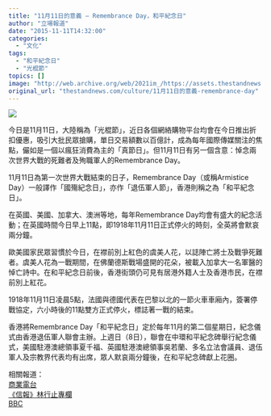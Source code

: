 ```yaml
---
title: "11月11日的意義 — Remembrance Day，和平紀念日"
author: "立場報道"
date: "2015-11-11T14:32:00"
categories:
  - "文化"
tags:
  - "和平紀念日"
  - "光棍節"
topics: []
image: "http://web.archive.org/web/2021im_/https://assets.thestandnews.com/media/photos/remembranceday-12_GHdGr.png"
original_url: "thestandnews.com/culture/11月11日的意義-remembrance-day"
---
```

![](http://web.archive.org/web/2021im_/https://assets.thestandnews.com/media/photos/remembranceday-12_GHdGr.png)

今日是11月11日，大陸稱為「光棍節」，近日各個網絡購物平台均會在今日推出折扣優惠，吸引大批民眾搶購，單日交易額數以百億計，成為每年國際傳媒關注的焦點，儼如是一個以瘋狂消費為主的「真節日」。但11月11日有另一個含意：悼念兩次世界大戰的死難者及殉職軍人的Remembrance Day。

11月11日為第一次世界大戰結束的日子，Remembrance Day（或稱Armistice Day）一般譯作「國殤紀念日」，亦作「退伍軍人節」，香港則稱之為「和平紀念日」。

在英國、美國、加拿大、澳洲等地，每年Remembrance Day均會有盛大的紀念活動；在英國時間今日早上11點，即1918年11月11日正式停火的時刻，全英將會默哀兩分鐘。

歐美國家民眾習慣於今日，在襟前別上紅色的虞美人花，以誌陣亡將士及戰爭死難者。虞美人花為一戰期間，在佛蘭德斯戰場盛開的花朵，被載入加拿大一名軍醫的悼亡詩中。在和平紀念日前後，香港街頭仍可見有居港外籍人士及香港市民，在襟前別上紅花。

1918年11月11日凌晨5點，法國與德國代表在巴黎以北的一節火車車廂內，簽署停戰協定，六小時後的11點雙方正式停火，標誌著一戰的結束。

香港將Remembrance Day「和平紀念日」定於每年11月的第二個星期日，紀念儀式由香港退伍軍人聯會主辦。上週日（8日），聯會在中環和平紀念碑舉行紀念儀式，美國駐港澳總領事夏千福、英國駐港澳總領事吳若蘭、多名立法會議員、退伍軍人及宗教界代表均有出席，眾人默哀兩分鐘後，在和平紀念碑獻上花圈。

相關報道：  
[商業電台](http://web.archive.org/web/20210902090323/http://www.881903.com/Page/ZH-TW/newsdetail.aspx?ItemId=834469&csid=261_341)  
[《信報》林行止專欄](http://web.archive.org/web/20210902090323/http://www1.hkej.com/dailynews/commentary/article/1168958/%E8%8B%B1%E5%9C%8B%E8%88%87%E7%9C%BE%E3%80%8C%E4%BA%9E%E5%B0%8F%E3%80%8D%E7%84%A1%E7%95%B0+%E8%99%9E%E7%BE%8E%E4%BA%BA%E4%B8%8D%E6%98%AF%E7%BD%8C%E7%B2%9F%E8%8A%B1)  
[BBC](http://web.archive.org/web/20210902090323/http://www.bbc.com/news/uk-34783337)